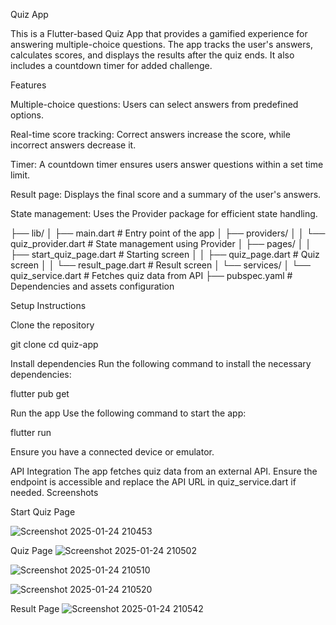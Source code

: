 Quiz App

This is a Flutter-based Quiz App that provides a gamified experience for answering multiple-choice questions. The app tracks the user's answers, calculates scores, and displays the results after the quiz ends. It also includes a countdown timer for added challenge.

Features

Multiple-choice questions: Users can select answers from predefined options.

Real-time score tracking: Correct answers increase the score, while incorrect answers decrease it.

Timer: A countdown timer ensures users answer questions within a set time limit.

Result page: Displays the final score and a summary of the user's answers.

State management: Uses the Provider package for efficient state handling.

├── lib/
│   ├── main.dart                # Entry point of the app
│   ├── providers/
│   │   └── quiz_provider.dart   # State management using Provider
│   ├── pages/
│   │   ├── start_quiz_page.dart # Starting screen
│   │   ├── quiz_page.dart       # Quiz screen
│   │   └── result_page.dart     # Result screen
│   └── services/
│       └── quiz_service.dart    # Fetches quiz data from API
├── pubspec.yaml                 # Dependencies and assets configuration


Setup Instructions

Clone the repository

git clone <repository-url>
cd quiz-app

Install dependencies
Run the following command to install the necessary dependencies:


flutter pub get

Run the app
Use the following command to start the app:

flutter run

Ensure you have a connected device or emulator.

API Integration
The app fetches quiz data from an external API. Ensure the endpoint is accessible and replace the API URL in quiz_service.dart if needed.
Screenshots

Start Quiz Page

![Screenshot 2025-01-24 210453](https://github.com/user-attachments/assets/eadae03f-bce3-4975-bca7-755dd85ac511)


Quiz Page
![Screenshot 2025-01-24 210502](https://github.com/user-attachments/assets/35ccc73e-5715-4922-be49-49fe1294495f)

![Screenshot 2025-01-24 210510](https://github.com/user-attachments/assets/2bb88ab2-d892-4160-8f7b-c9adc027fd0a)

![Screenshot 2025-01-24 210520](https://github.com/user-attachments/assets/ad30f29f-466e-4e9c-aacb-63f7de40ee0e)

Result Page
![Screenshot 2025-01-24 210542](https://github.com/user-attachments/assets/62cf25a3-4d50-42fc-ad79-310f064bb079)
